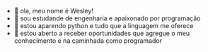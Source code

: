 - 👋 ola, meu nome é Wesley!
- 👀 sou estudande de engenharia e apaixonado por  programação 
- 🌱 estou aparendo python e tudo que a linguagem me oferece 
- 💞️ estou aberto a receber oportunidades que agregue o meu conhecimento e na caminhada como programador

